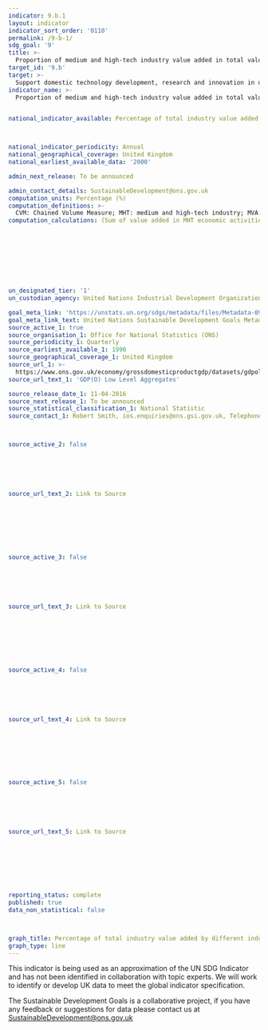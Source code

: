 ```yaml
---
indicator: 9.b.1
layout: indicator
indicator_sort_order: '0110'
permalink: /9-b-1/
sdg_goal: '9'
title: >-
  Proportion of medium and high-tech industry value added in total value added
target_id: '9.b'
target: >-
  Support domestic technology development, research and innovation in developing countries, including by ensuring a conducive policy environment for, inter alia, industrial diversification and value addition to commodities
indicator_name: >-
  Proportion of medium and high-tech industry value added in total value added


national_indicator_available: Percentage of total industry value added by different industries



national_indicator_periodicity: Annual
national_geographical_coverage: United Kingdom
national_earliest_available_data: '2000'

admin_next_release: To be announced

admin_contact_details: SustainableDevelopment@ons.gov.uk
computation_units: Percentage (%)
computation_definitions: >-
  CVM: Chained Volume Measure; MHT: medium and high-tech industry; MVA: Manufacturing Value Added; UNIDO: United Nations Industrial Development Organization. The MHT industry is defined using OECD classification as the following by International Standard Industrial Classification of All Economic Activities - see UN metadata.
computation_calculations: (Sum of value added in MHT economic activities / MVA) * 100









un_designated_tier: '1'
un_custodian_agency: United Nations Industrial Development Organization (UNIDO)

goal_meta_link: 'https://unstats.un.org/sdgs/metadata/files/Metadata-09-0B-01.pdf '
goal_meta_link_text: United Nations Sustainable Development Goals Metadata (PDF 332 KB)
source_active_1: true
source_organisation_1: Office for National Statistics (ONS)
source_periodicity_1: Quarterly
source_earliest_available_1: 1990
source_geographical_coverage_1: United Kingdom
source_url_1: >-
  https://www.ons.gov.uk/economy/grossdomesticproductgdp/datasets/gdpolowlevelaggregates
source_url_text_1: 'GDP(O) Low Level Aggregates'

source_release_date_1: 11-04-2016
source_next_release_1: To be announced
source_statistical_classification_1: National Statistic
source_contact_1: Robert Smith, ios.enquiries@ons.gsi.gov.uk, Telephone +44 (0)1633 455803



source_active_2: false






source_url_text_2: Link to Source








source_active_3: false






source_url_text_3: Link to Source








source_active_4: false






source_url_text_4: Link to Source








source_active_5: false






source_url_text_5: Link to Source








reporting_status: complete
published: true
data_non_statistical: false



graph_title: Percentage of total industry value added by different industries
graph_type: line
---
```

This indicator is being used as an approximation of the UN SDG Indicator and has not been identified in collaboration with topic experts. We will work to identify or develop UK data to meet the global indicator specification.
  
The Sustainable Development Goals is a collaborative project, if you have any feedback or suggestions for data please contact us at <SustainableDevelopment@ons.gov.uk>


